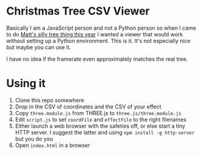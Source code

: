 # Christmas Tree CSV Viewer

Basically I am a JavaScript person and not a Python person so when I came to do [Matt's silly tree thing this year](https://www.youtube.com/watch?v=WuMRJf6B5Q4) I wanted a viewer that would work without setting up a Python environment. This is it. It's not especially nice but maybe you can use it.

I have no idea if the framerate even approximately matches the real tree.

# Using it

1. Clone this repo somewhere
2. Drop in the CSV of coordinates and the CSV of your effect
3. Copy `three.module.js` from THREE.js to `three.js/three.module.js`
4. Edit `script.js` to set `coordFile` and `effectFile` to the right filenames
5. Either launch a web browser with the safeties off, or else start a tiny HTTP server. I suggest the latter and using `npm install -g http-server` but you do you
6. Open `index.html` in a browser
